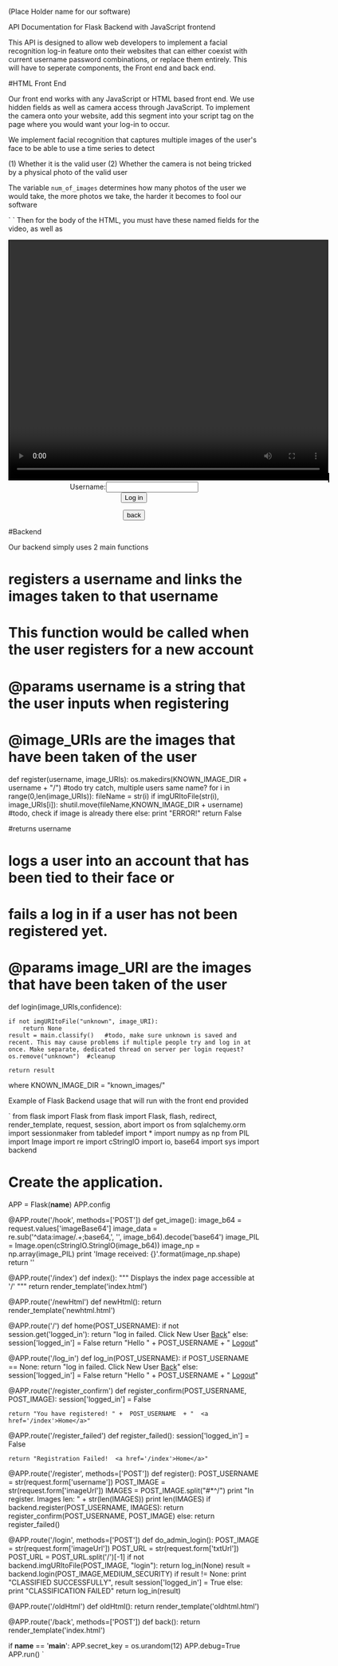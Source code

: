 (Place Holder name for our software)

API Documentation for Flask Backend with JavaScript frontend


This API is designed to allow web developers to implement a facial recognition
log-in feature onto their websites that can either coexist with current username
password combinations, or replace them entirely. This will have to seperate components,
the Front end and back end.


#HTML Front End

Our front end works with any JavaScript or HTML based front end. We use hidden fields as well as 
camera access through JavaScript. To implement the camera onto your website, add this segment into your
script tag on the page where you would want your log-in to occur.

We implement facial recognition that captures multiple images of the user's face to be able to use a
time series to detect

(1) Whether it is the valid user
(2) Whether the camera is not being tricked by a physical photo of the valid user

The variable `num_of_images` determines how many photos of the user we would take,
the more photos we take, the harder it becomes to fool our software

`<script>
            var count = 0;
            var num_of_images = 5;
            var images = "";

            window.addEventListener("DOMContentLoaded", function() {
            // Grab elements, create settings, etc.
            var canvas = document.getElementById('canvas');
            var context = canvas.getContext('2d');
            var video = document.getElementById('video');
            document.getElementById('txtUrl').value = window.location.href;

            var mediaConfig =  { video: true };
            var errBack = function(e) {
                console.log('An error has occurred!', e)
            };

            // Put video listeners into place
            if(navigator.mediaDevices && navigator.mediaDevices.getUserMedia) {
                navigator.mediaDevices.getUserMedia(mediaConfig).then(function(stream) {
                    video.src = window.URL.createObjectURL(stream);
                    video.play();
                });
            }

            // Trigger photo take
            document.getElementById('snap').addEventListener('click', function() {

                context.drawImage(video, 0, 0, 640, 480);
                var canvas = document.getElementById('canvas');
                var dataURL = canvas.toDataURL();
	        images = images + dataURL;
                document.getElementById('imageUrl').value = images;

   	    for (i=1; i < num_of_images; i++) {
			      images = images + "#*^/";
			      setTimeout(wait(i), 3000);
		}

            });

            function wait(i) {
                alert(i);
                context.drawImage(video, 0, 0, 640, 480);
                var canvas = document.getElementById('canvas');
 	        var dataURL = canvas.toDataURL();
			  images = images + dataURL;
                document.getElementById('imageUrl').value = images;
            }
                       document.getElementById("canvas").appendChild(convertCanvasToImage(canvas));

            }, false);
        
</script>
`
Then for the body of the HTML, you must have these named fields
for the video, as well as 

<center>
<video id="video" width="640" height="480" style="border: 1px solid black;" autoplay></video>
<canvas id="canvas" width="640" height="480"  style="border: 1px solid black;"></canvas>
<form method="post" action="/register" autocomplete="on">
    Username:<input type="text" name="username" id="username" required><br>
    <input type="hidden" id="txtUrl" name="txtUrl" value="" />
    <input type="hidden" id="imageUrl" name="imageUrl" value="" />
    <input id="snap" type="submit" id="snap" value="Log in">
</form>
<form method="post" action="/back">
    <input type="submit" value="back">
</form>
</center>

#Backend

Our backend simply uses 2 main functions

# registers a username and links the images taken to that username
# This function would be called when the user registers for a new account
# @params username is a string that the user inputs when registering
# @image_URIs are the images that have been taken of the user
def register(username, image_URIs):
    os.makedirs(KNOWN_IMAGE_DIR + username + "/")   #todo try catch, multiple users same name?
    for i in range(0,len(image_URIs)):
	fileName = str(i)
        if imgURItoFile(str(i), image_URIs[i]):
            shutil.move(fileName,KNOWN_IMAGE_DIR + username)  #todo, check if image is already there
        else:
            print "ERROR!"
    return False


#returns username
# logs a user into an account that has been tied to their face or
# fails a log in if a user has not been registered yet.
# @params image_URI are the images that have been taken of the user
def login(image_URIs,confidence):

    if not imgURItoFile("unknown", image_URI):
        return None
    result = main.classify()   #todo, make sure unknown is saved and recent. This may cause problems if multiple people try and log in at once. Make separate, dedicated thread on server per login request?
    os.remove("unknown")  #cleanup

    return result

where KNOWN_IMAGE_DIR = "known_images/" 



Example of Flask Backend usage that will run with the front end provided

`
from flask import Flask
from flask import Flask, flash, redirect, render_template, request, session, abort
import os
from sqlalchemy.orm import sessionmaker
from tabledef import *
import numpy as np
from PIL import Image
import re
import cStringIO
import io, base64
import sys
import backend

# Create the application.
APP = Flask(__name__)
APP.config

@APP.route('/hook', methods=['POST'])
def get_image():
    image_b64 = request.values['imageBase64']
    image_data = re.sub('^data:image/.+;base64,', '', image_b64).decode('base64')
    image_PIL = Image.open(cStringIO.StringIO(image_b64))
    image_np = np.array(image_PIL)
    print 'Image received: {}'.format(image_np.shape)
    return ''

@APP.route('/index')
def index():
    """ Displays the index page accessible at '/'
    """
    return render_template('index.html')

@APP.route('/newHtml')
def newHtml():
    return render_template('newhtml.html')

@APP.route('/')
def home(POST_USERNAME):
    if not session.get('logged_in'):
    	return "log in failed. Click New User <a href='/index'>Back</a>"
    else:
    	session['logged_in'] = False
        return "Hello " +  POST_USERNAME  + "  <a href='/index'>Logout</a>" 

@APP.route('/log_in')
def log_in(POST_USERNAME):
    if POST_USERNAME == None:
    	return "log in failed. Click New User <a href='/index'>Back</a>"
    else:
    	session['logged_in'] = False
        return "Hello " +  POST_USERNAME  + "  <a href='/index'>Logout</a>" 

@APP.route('/register_confirm')
def register_confirm(POST_USERNAME, POST_IMAGE):
	session['logged_in'] = False

	return "You have registered! " +  POST_USERNAME  + "  <a href='/index'>Home</a>"

@APP.route('/register_failed')
def register_failed():
	session['logged_in'] = False

	return "Registration Failed!  <a href='/index'>Home</a>"

@APP.route('/register',  methods=['POST'])
def register():
    POST_USERNAME = str(request.form['username'])
    POST_IMAGE = str(request.form['imageUrl'])
    IMAGES = POST_IMAGE.split("#*^/")
    print "In register. Images len: " + str(len(IMAGES))
    print len(IMAGES)
    if backend.register(POST_USERNAME, IMAGES):
        return register_confirm(POST_USERNAME, POST_IMAGE)
    else:
        return register_failed()

@APP.route('/login', methods=['POST'])
def do_admin_login():
    POST_IMAGE = str(request.form['imageUrl'])
    POST_URL = str(request.form['txtUrl'])
    POST_URL = POST_URL.split('/')[-1]
    if not backend.imgURItoFile(POST_IMAGE, "login"):
        return log_in(None)
    result = backend.login(POST_IMAGE,MEDIUM_SECURITY)
    if result != None:
        print "CLASSIFIED SUCCESSFULLY", result
        session['logged_in'] = True
    else:
        print "CLASSIFICATION FAILED"
    return log_in(result)

@APP.route('/oldHtml')
def oldHtml():
    return render_template('oldhtml.html')

@APP.route('/back', methods=['POST'])
def back():
    return render_template('index.html')


if __name__ == '__main__':
	APP.secret_key = os.urandom(12)
	APP.debug=True
	APP.run()
`
